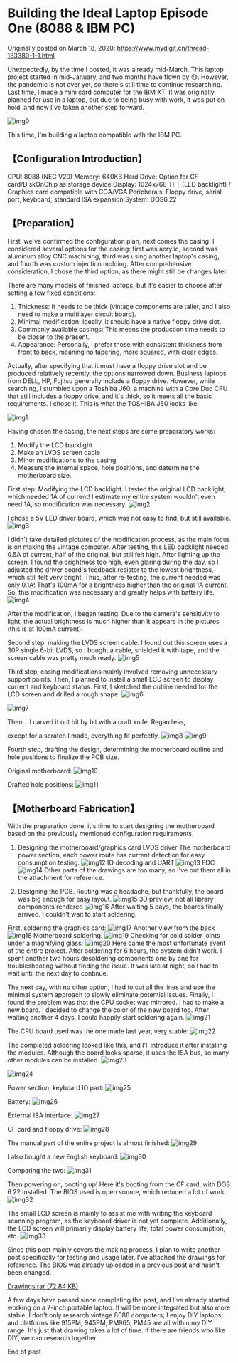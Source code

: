 # Building the Ideal Laptop Episode One (8088 & IBM PC)

Originally posted on March 18, 2020:
https://www.mydigit.cn/thread-133380-1-1.html

Unexpectedly, by the time I posted, it was already mid-March. This laptop project started in mid-January, and two months have flown by 😓. However, the pandemic is not over yet, so there's still time to continue researching. Last time, I made a mini card computer for the IBM XT. It was originally planned for use in a laptop, but due to being busy with work, it was put on hold, and now I've taken another step forward.

![img0](images/20200318_00.jpg)

This time, I'm building a laptop compatible with the IBM PC.

## 【Configuration Introduction】
CPU: 8088 (NEC V20)
Memory: 640KB
Hard Drive: Option for CF card/DiskOnChip as storage device
Display: 1024x768 TFT (LED backlight) / Graphics card compatible with CGA/VGA
Peripherals: Floppy drive, serial port, keyboard, standard ISA expansion
System: DOS6.22

## 【Preparation】

First, we've confirmed the configuration plan, next comes the casing. I considered several options for the casing: first was acrylic, second was aluminum alloy CNC machining, third was using another laptop's casing, and fourth was custom injection molding. After comprehensive consideration, I chose the third option, as there might still be changes later.

There are many models of finished laptops, but it's easier to choose after setting a few fixed conditions:
1. Thickness: It needs to be thick (vintage components are taller, and I also need to make a multilayer circuit board).
2. Minimal modification: Ideally, it should have a native floppy drive slot.
3. Commonly available casings: This means the production time needs to be closer to the present.
4. Appearance: Personally, I prefer those with consistent thickness from front to back, meaning no tapering, more squared, with clear edges.

Actually, after specifying that it must have a floppy drive slot and be produced relatively recently, the options narrowed down. Business laptops from DELL, HP, Fujitsu generally include a floppy drive. However, while searching, I stumbled upon a Toshiba J60, a machine with a Core Duo CPU that still includes a floppy drive, and it's thick, so it meets all the basic requirements. I chose it.
This is what the TOSHIBA J60 looks like:

![img1](images/20200318_01.jpg)

Having chosen the casing, the next steps are some preparatory works:
1. Modify the LCD backlight
2. Make an LVDS screen cable
3. Minor modifications to the casing
4. Measure the internal space, hole positions, and determine the motherboard size.

First step: Modifying the LCD backlight. I tested the original LCD backlight, which needed 1A of current! I estimate my entire system wouldn't even need 1A, so modification was necessary.
![img2](images/20200318_02.jpg)

I chose a 5V LED driver board, which was not easy to find, but still available.
![img3](images/20200318_03.jpg)

I didn't take detailed pictures of the modification process, as the main focus is on making the vintage computer. After testing, this LED backlight needed 0.5A of current, half of the original, but still felt high.
After lighting up the screen, I found the brightness too high, even glaring during the day, so I adjusted the driver board's feedback resistor to the lowest brightness, which still felt very bright.
Thus, after re-testing, the current needed was only 0.1A! That's 100mA for a brightness higher than the original 1A current. So, this modification was necessary and greatly helps with battery life.
![img4](images/20200318_04.jpg)

After the modification, I began testing. Due to the camera's sensitivity to light, the actual brightness is much higher than it appears in the pictures (this is at 100mA current).

Second step, making the LVDS screen cable.
I found out this screen uses a 30P single 6-bit LVDS, so I bought a cable, shielded it with tape, and the screen cable was pretty much ready.
![img5](images/20200318_05.jpg)

Third step, casing modifications mainly involved removing unnecessary support points. Then, I planned to install a small LCD screen to display current and keyboard status. First, I sketched the outline needed for the LCD screen and drilled a rough shape.
![img6](images/20200318_06.jpg)

![img7](images/20200318_07.jpg)

Then... I carved it out bit by bit with a craft knife. Regardless,

 except for a scratch I made, everything fit perfectly.
![img8](images/20200318_08.jpg)
![img9](images/20200318_09.jpg)

Fourth step, drafting the design, determining the motherboard outline and hole positions to finalize the PCB size.

Original motherboard:
![img10](images/20200318_10.jpg)

Drafted hole positions:
![img11](images/20200318_11.jpg)

## 【Motherboard Fabrication】

With the preparation done, it's time to start designing the motherboard based on the previously mentioned configuration requirements.

1. Designing the motherboard/graphics card LVDS driver
The motherboard power section, each power route has current detection for easy consumption testing.
![img12](images/20200318_12.jpg)
IO decoding and UART
![img13](images/20200318_13.png)
FDC
![img14](images/20200318_14.png)
Other parts of the drawings are too many, so I've put them all in the attachment for reference.

2. Designing the PCB. Routing was a headache, but thankfully, the board was big enough for easy layout.
![img15](images/20200318_15.jpg)
3D preview, not all library components rendered
![img16](images/20200318_16.jpg)
After waiting 5 days, the boards finally arrived. I couldn't wait to start soldering.

First, soldering the graphics card:
![img17](images/20200318_17.jpg)
Another view from the back
![img18](images/20200318_18.jpg)
Motherboard soldering:
![img19](images/20200318_19.jpg)
Checking for cold solder joints under a magnifying glass:
![img20](images/20200318_20.jpg)
Here came the most unfortunate event of the entire project. After soldering for 6 hours, the system didn't work. I spent another two hours desoldering components one by one for troubleshooting without finding the issue. It was late at night, so I had to wait until the next day to continue.

The next day, with no other option, I had to cut all the lines and use the minimal system approach to slowly eliminate potential issues. Finally, I found the problem was that the CPU socket was mirrored. I had to make a new board.
I decided to change the color of the new board too. After waiting another 4 days, I could happily start soldering again.
![img21](images/20200318_21.jpg)

The CPU board used was the one made last year, very stable:
![img22](images/20200318_22.jpg)

The completed soldering looked like this, and I'll introduce it after installing the modules. Although the board looks sparse, it uses the ISA bus, so many other modules can be installed.
![img23](images/20200318_23.jpg)

![img24](images/20200318_24.jpg)

Power section, keyboard IO part:
![img25](images/20200318_25.jpg)

Battery:
![img26](images/20200318_26.jpg)

External ISA interface:
![img27](images/20200318_27.jpg)

CF card and floppy drive:
![img28](images/20200318_28.jpg)

The manual part of the entire project is almost finished:
![img29](images/20200318_29.jpg)

I also bought a new English keyboard:
![img30](images/20200318_30.jpg)

Comparing the two:
![img31](images/20200318_31.jpg)

Then powering on, booting up! Here it's booting from the CF card, with DOS 6.22 installed.
The BIOS used is open source, which reduced a lot of work.
![img32](images/20200318_32.jpg)

The small LCD screen is mainly to assist me with writing the keyboard scanning program, as the keyboard driver is not yet complete. Additionally, the LCD screen will primarily display battery life, total power consumption, etc.
![img33](images/20200318_33.jpg)

Since this post mainly covers the making process, I plan to write another post specifically for testing and usage later.
I've attached the drawings for reference. The BIOS was already uploaded in a previous post and hasn't been changed.

[Drawings.rar (72.84 KB)](https://9game.oss-us-west-1.aliyuncs.com/book8088stories/files/20200318_blueprint.rar)

A few days have passed since completing the post, and I've already started working on a 7-inch portable laptop. It will be more integrated but also more stable. I don't only research vintage 8088 computers; I enjoy DIY laptops, and platforms like 915PM, 945PM, PM965, PM45 are all within my DIY range. It's just that drawing takes a lot of time. If there are friends who like DIY, we can research together.

End of post